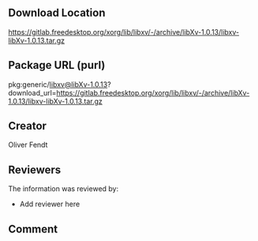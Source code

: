 ## Download Location

https://gitlab.freedesktop.org/xorg/lib/libxv/-/archive/libXv-1.0.13/libxv-libXv-1.0.13.tar.gz

## Package URL (purl)

pkg:generic/libxv@libXv-1.0.13?download_url=https://gitlab.freedesktop.org/xorg/lib/libxv/-/archive/libXv-1.0.13/libxv-libXv-1.0.13.tar.gz

## Creator

Oliver Fendt

## Reviewers

The information was reviewed by:

* Add reviewer here

## Comment

